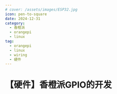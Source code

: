 ```yaml
---
# cover: /assets/images/ESP32.jpg
icon: pen-to-square
date: 2024-12-31
category:
  - 香橙派
  - orangepi
  - linux
tag:
  - orangepi
  - linux
  - wiring
  - 硬件
---
```


# 【硬件】香橙派GPIO的开发
